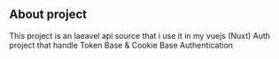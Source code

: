 
## About project

This project is an laeavel api source that i use it in my vuejs (Nuxt) Auth project that handle Token Base & Cookie Base Authentication 

